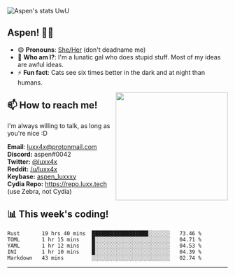 ![Aspen's stats UwU](https://github-readme-stats.vercel.app/api?username=luxxxxy&show_icons=true&theme=onedark)

## Aspen! 🏳️‍⚧️

 - 😄 **Pronouns**: [She/Her](https://www.mypronouns.org/she-her) (don't deadname me)
 - 👩 **Who am I?**: I'm a lunatic gal who does stupid stuff. Most of my ideas are awful ideas.  
 - ⚡ **Fun fact**: <!--START_SECTION:catfact-->Cats see six times better in the dark and at night than humans.<!--END_SECTION:catfact-->
 
<img align="right" src="https://raw.githubusercontent.com/luxxxxy/luxxxxy/master/crab.jpg" width="256px" height="247px" />  

## 📫 How to reach me!
I'm always willing to talk, as long as you're nice :D

**Email**: luxx4x@protonmail.com  
**Discord:** aspen#0042  
**Twitter:** [@luxx4x](https://twitter.com/luxx4x)  
**Reddit:** [/u/luxx4x](https://reddit.com/user/luxx4x/)  
**Keybase:** [aspen_luxxxy](https://keybase.io/aspen_luxxxy)  
**Cydia Repo:** https://repo.luxx.tech (use Zebra, not Cydia)

## 📊 **This week's coding!**
<!--START_SECTION:waka-->
```text
Rust       19 hrs 40 mins  ██████████████████░░░░░░░   73.46 % 
TOML       1 hr 15 mins    █░░░░░░░░░░░░░░░░░░░░░░░░   04.71 % 
YAML       1 hr 12 mins    █░░░░░░░░░░░░░░░░░░░░░░░░   04.53 % 
INI        1 hr 10 mins    █░░░░░░░░░░░░░░░░░░░░░░░░   04.39 % 
Markdown   43 mins         ░░░░░░░░░░░░░░░░░░░░░░░░░   02.74 %
```
<!--END_SECTION:waka-->

-------
